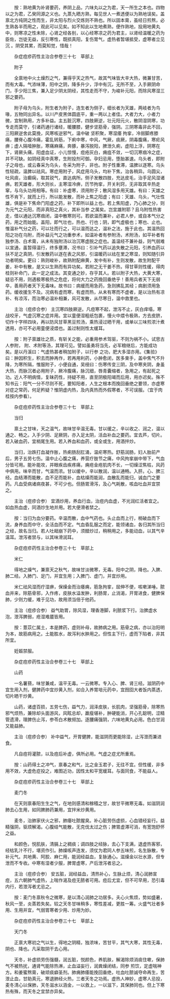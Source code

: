 <!-- { "loadSidebar": true } -->
　　按：熟地黄为补肾要药，养阴上品，六味丸以之为君，天一所生之本也。四物以之为君，乙癸同源之义也。九蒸九晒方熟，每见世人一煮透便以为熟地误矣。盖禀北方纯阴之性而生，非太阳与烈火交炼则不熟也。所以固本膏，虽经日煎熬，必生熟各半而用之，观此可以见矣。如不知此以生地煮熟，便作熟地，投用地黄丸中，则寒凉之性未除，心肾之经各别，以心经寒凉之药为君主，以肾经温暖之药为臣佐，岂徒无益，反引寒性，既损真阳，复伤胃气，虚热者暂堪抵受，虚寒者立见沉 。阴受其累，而莫知觉，惜哉！

　　杂症痘疹药性主治合参卷三十七　草部上

　　附子

　　全禀地中火土燥烈之气，兼得乎天之热气，故其气味皆大辛大热，微兼甘苦，而有大毒。气浓味薄，阳中之阴，降多升少，浮中有沉，无所不至，入手厥阴命门，手少阳三焦，兼入足少阴太阴经，其性走而不守，为峻补元阳，而除风寒湿三邪之要药。

　　附子母为乌头，附生者为附子，连生者为侧子，细长者为天雄，两岐者为鸟喙，五物同出异名。以川产皮黑体圆底平，重一两以上者佳。大者力大，小者力微，宜制熟用，方多补益。主五脏沉寒，四肢厥逆，壮元阳元火，散阴湿阴寒，功专走而莫守，引诸药通行诸经，暖腰膝，健步坚筋骨，强阴。三阴寒毒非此不回，三阳厥逆舍此莫挽，风寒咳逆邪气，温中破 坚积聚，寒湿痿 拘挛，冷弱脚疼膝痛，腰脊心腹冷痛，霍乱转筋，下痢中寒，中风，气厥，痰厥，阴毒腹痛，寒疟风痹；虚人隔噎肿胀，寒痛麻痛，奔豚，暴泻脱阳，脾泄久痢，虚阳上浮，阴寒在下，肾厥头痛，阳虚血证，小儿惊慢，痘疮灰白，痈疽不敛，一切沉寒痼冷之症，并不可缺。如阴经真中真寒，生附投剂可御。孕妇忌用，堕胎甚速。乌头者，即附子之母也，或云春采为乌头，冬采为附子，非也。附子性重滞，温脾以逐寒。乌头性轻疏，温脾以祛风。寒症用附子，风症用乌头，均补下焦，治各稍异。乌圆尖，吐风痰，治癫痫，取其锐气，直达病所。侧子发散四肢，充达皮毛，治手足风湿诸痹。若天雄者，形大则长，主寒湿冷痹，历节拘挛，开关利窍，无非取其辛热走窜，与乌头功用相等。有曰：补虚寒，须用附子；散风湿多用天雄。有曰：天雄之性不肯下，就而上行，所以能发散，而补上焦之阳虚；有曰：天雄、乌头，气壮性雄，俱是补下焦命门阳虚之药，补下即所以益上也。若上焦阳虚，乃心肺之分，则为元气之元阳，而非真阳之真火，其补当参 之属矣。岂宜雄附耶？且乌附性热害走，借以通达沉寒痼闭，温中散寒则可。若欲温而兼补，必君人参，或自本气分之药，用之而始能。盖阳，即气壮也，热也、行也；阴，即气虚极也；寒也、止也。惟温补气分之药，可以壮而行之，可以温而达之，温补之法，施于此也。其温热回阳之功在乌附，而补益元气之功重参术，如温补者有参附汤，术附汤，如平补者有独参汤、白术膏，从未有独附汤以治沉寒虚脱之症也。盖温经不兼补益，则气弱难以宣通，虽暂得温行，终多壅滞，况书曰：引补气药以追失散之元阳，引养血药以扶不足之真阴，引发散药以逐在表之风邪，引温暖药以祛在里之寒湿，则知随引异功者明矣。更曰：熟则峻补，故熟附配麻黄，发中有补，生则发散，故生附配干姜，补中有散，是又以生熟而有异功矣。若附之无干姜不热，得甘草则性缓，得肉桂则补命门，此一定之成法。其变通之妙，存乎其人。若以附子大热，大黄大寒，疑忌不用，则遇极寒极热之危症，将何大力之药挽回垂绝乎！善用兵者天下无弱卒，善用药者天下无毒味。故书曰：病缓而用急药，急则拂乱其经；病剧须用急药。缓收援生不及。况病有虚而寒，有虚而热，从未有寒而不虚者，是以治热有凉补、有凉泻，而治寒必温补相兼，风可发散，从尽寒日，温中救里也。

　　主治（痘疹合参） 主沉寒四肢厥逆。凡痘寒不起，泄泻不止，灰白痒塌，寒战咬牙，气虚沉寒之症并用。宜以童便湿粗纸包裹，慢火中煨令极熟，方去皮脐，切作十字样四块，再以防风甘草黑豆煎汤，乘热浸过晒干用，或单以三味煎浓汁煮透用，亦可不必用童便浸煨也。盖过制则性太缓耳。

　　按：附子禀雄壮之质，有斩关之能，必重用参术驾驱，不则为祸不小。试思古人参附， 附、术附等汤，其理可见。譬如虽勇将当先，必军粮继后，方能成功矣。是以丹溪曰：气虚热甚者稍加附子，以行参 之功，肥大多湿亦用。《集验》曰：肿因积生，积去而肿再作，若再用利药，小肿愈闭，医多束手，盖中焦气不升降，为寒所隔，惟服附子，小便自通，吴绶曰：伤寒传变三阴，及中寒夹阴，身虽大热，而脉沉者必用附子，厥冷腹痛，脉沉细，唇青囊缩者，急用之，有起死之功。近人不明病情，复昧药性，持疑不用，直至阴极阳竭而后用，用亦迟矣。殊不知书云：阳气一分不尽则不死，要知阳者，人生之根本而挽回垂绝之要领，亦虚寒对症之常药，何足矜疑？惟阴虚内热，及内真热而外假寒者，不可误服。（宜于肉桂按内参看）。

　　杂症痘疹药性主治合参卷三十七　草部上

　　当归

　　禀土之甘味，天之温气，故味甘辛温无毒。甘以缓之，辛以收之、润之，温以通之、畅之。入手少阴、足厥阴，亦入足太阴，活血补血之要药。宜去芦，切片。若入破血药，宜梢尾生用。若入养血和血药，或全或生，用酒拌炒。

　　当归，治跌打血凝作胀，热痢肠刮肛涌，温疟寒热。舒筋润肠，妇人胎前产后，男子五劳七伤。温中止心腹之痛，养营疗肢节之痛，中风拘挛崩中带下，气血分皆可用。能补能攻，并眼疾齿疾疼痛，痈疮金疮肌肉不长，一切燥涩焦枯，风药中俱用。味辛而甘，气温而浓。甘以缓中，辛以散润，温以通畅。入肝。心、脾三经。血结滞而能散，血不足而能补，血枯燥而能润，血散乱而能归，诚血门之要药。凡血受病诸病夜甚，不可少也。但肠胃滑泻，及心气耗散，咳血吐血并宜禁之。

　　主治（痘疹合参） 宜酒炒用，养血行血，治痘内血虚，不光润红活者宜之。如血热血虚，同酒炒生地并用。若大便滑者禁之。

　　按：当归为血分要药。辛温而散，血中气药也。头止血而上行，梢破血而下流，身养血而中守，全活血而不定。气血昏乱服之而定，能领诸血，各归其所当归之经，故名当归。若人吐衄崩下药中，须醋炒过，稍稍用之，多能动血，以其气辛温耳。泄泻者禁与，以其味滑润耳。

　　杂症痘疹药性主治合参卷三十七　草部上

　　米仁

　　得地之燥气，兼禀天之秋气，故味甘淡微寒，无毒。阳中之阴，降也。入脾、肺二经。入肺门、足门，并宜生用；入脾门、虚门，并宜炒用。

　　米仁祛风湿而疗湿痹，保燥金而治痿痈，筋急拘挛，屈伸不便，咳嗽涕唾。脓血并来，除筋骨邪，入作疼，皮肤水溢发肿，利肠胃，止消渴，开胃进食，健脾保肺，少则力缓，难于见功，故用须当倍于他药。

　　主治（痘疹合参） 益气助胃，除风湿，理香港脚，利脓浆下行。治脾虚水泡，泄泻脾弱，疮湿难靥皆用。

　　按：薏苡仁属土，本是脾药，虚则补母，故肺病之用。筋骨之病，亦以治阳明为本，故筋病用之。土能胜水，故泻利水肿用之。但性主下行，虚而下陷者，非其所宜。

　　妊娠禁服。

　　杂症痘疹药性主治合参卷三十七　草部上

　　山药

　　一名薯蓣，味甘兼咸，温平无毒。一云微寒。专入心、脾、肾三经。滋阴药中宜生用入剂，健脾药中宜炒黄入剂，如合入养胃培元药中，宜囫囵大者饭内蒸透，切片晒干炒黄。

　　山药，诸虚百损，五劳七伤，益气力，润泽皮肤，长肌肉，坚强筋骨，除寒热邪气烦热，兼除却头面游风，风眩总却，羸瘦堪补，肿硬能消，开心孔聪明，涩精管遗滑，理脾伤止泻，参苓白术散频加。逐腰痛强阴，六味地黄丸必用。色白甘润又能益肺。

　　主治（痘疹合参） 补中益气，开胃健脾，能滋阴而更能除湿，止泻泄而兼进食。

　　凡自痘将灌脓，以及痘后补虚，俱所必用。气虚之症尤所重焉。

　　按：山药得土之冲气，禀春之和气，比之金玉君子，无往不宜。但性缓，非多用不效，大虚危症投之，难图近功，因性太和平宽缓耳。与面同食，不能益人。

　　杂症痘疹药性主治合参卷三十七　草部上

　　麦门冬

　　在天则禀春阳生生之气，在地则感清和稼穑之甘，故甘平微寒无毒。如滋阴润肺去心生用，如同脾肺药兼用，宜拌米炒黄用。

　　麦冬，治肺家伏火之邪，肺痿吐脓腥臭。补心脏劳伤虚损，心血错经妄行。益精强阴，驱烦解渴。心腹结气能散，无克伐太过之伤；脾胃虚滞可消，有宽饱舒怀之益。

　　和颜色，悦肌肤，清膈上之稠痰；调四肢之经脉，去心下支满，退虚热客邪，经枯乳汁不行，堪资作引。肺燥咳声连发，须仗为君同人参五味煎，名生脉散，专补元气。共地黄、阿胶、麻仁用，能润经益血，复脉通心。滋燥金以壮水源，但专泄而不专收。中寒有湿者少服，脾胃虚寒，产后泄泻者忌之。

　　主治（痘疹合参） 安五脏，润经益血，清热补心，生脉止烦，清心润肺宣痘，五六朝肺气虚热，上喘作渴及痘无脓者可用。痘后尤宜，但不可早用，恐引毒内行，若泄泻者尤忌之。

　　按：麦门冬禀秋令之微寒，是以清心润肺之功居多。夫心火焦烦，势如盛暑，秋风一至，炎蒸若失矣。较之天冬甘味稍多，寒性差减，更胜一筹。火盛气壮者多用、生用并宜，气弱胃寒者少用、炒用为妙。

　　杂症痘疹药性主治合参卷三十七　草部上

　　天门冬

　　正禀大寒初之气以生，得地之阴精，独浓味，苦甘平，其气大寒，其性无毒，阴也、降也。凡采取阴干去心用。

　　天冬，补虚损劳伤强髓，润五脏，悦颜色，养肌肤，解渴除烦消痰住嗽，保肺气不被热扰，通肾气能除热淋，止血溢妄行，润粪燥闭结，同参 煎饮，定虚喘神方。和姜蜜熬膏，破顽痰癖圣剂。肺痈肺痿能挽回垂绝，吐血吐脓诚夺命再生，苦泄止血，甘助真元，寒退肺经火热，三者天冬之功焉。虚热人神妙，虚寒人忌投，麦冬清心以保肺，天冬滋水以涵金，一以救上，一以滋下，其保肺同也。但上下寒热有殊，而天冬之宜禁亦异矣。

